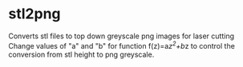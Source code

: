 # stl2png
Converts stl files to top down greyscale png images for laser cutting
Change values of "a" and "b" for function f(z)=a*z<sup>2</sup>+b*z to control the conversion from stl height to png greyscale. 
